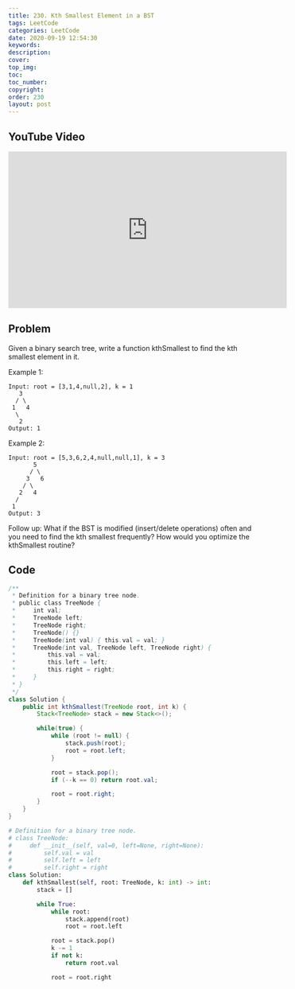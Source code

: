 ```yaml
---
title: 230. Kth Smallest Element in a BST
tags: LeetCode
categories: LeetCode
date: 2020-09-19 12:54:30
keywords:
description:
cover:
top_img:
toc:
toc_number:
copyright:
order: 230
layout: post
---
```


## YouTube Video

<iframe width="560" height="315" src="https://www.youtube.com/embed/n-PU677retk" frameborder="0" allow="accelerometer; autoplay; clipboard-write; encrypted-media; gyroscope; picture-in-picture" allowfullscreen></iframe>

## Problem

Given a binary search tree, write a function kthSmallest to find the kth smallest element in it.

Example 1:

```
Input: root = [3,1,4,null,2], k = 1
   3
  / \
 1   4
  \
   2
Output: 1
```

Example 2:

```
Input: root = [5,3,6,2,4,null,null,1], k = 3
       5
      / \
     3   6
    / \
   2   4
  /
 1
Output: 3
```

Follow up:
What if the BST is modified (insert/delete operations) often and you need to find the kth smallest frequently? How would you optimize the kthSmallest routine?

## Code

```java
/**
 * Definition for a binary tree node.
 * public class TreeNode {
 *     int val;
 *     TreeNode left;
 *     TreeNode right;
 *     TreeNode() {}
 *     TreeNode(int val) { this.val = val; }
 *     TreeNode(int val, TreeNode left, TreeNode right) {
 *         this.val = val;
 *         this.left = left;
 *         this.right = right;
 *     }
 * }
 */
class Solution {
    public int kthSmallest(TreeNode root, int k) {
        Stack<TreeNode> stack = new Stack<>();

        while(true) {
            while (root != null) {
                stack.push(root);
                root = root.left;
            }

            root = stack.pop();
            if (--k == 0) return root.val;

            root = root.right;
        }
    }
}
```

```python
# Definition for a binary tree node.
# class TreeNode:
#     def __init__(self, val=0, left=None, right=None):
#         self.val = val
#         self.left = left
#         self.right = right
class Solution:
    def kthSmallest(self, root: TreeNode, k: int) -> int:
        stack = []

        while True:
            while root:
                stack.append(root)
                root = root.left

            root = stack.pop()
            k -= 1
            if not k:
                return root.val

            root = root.right
```
